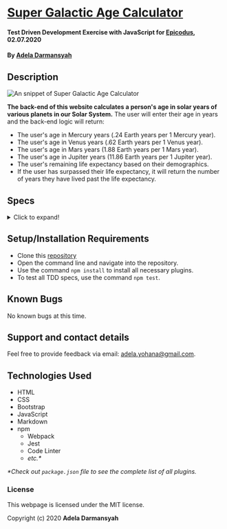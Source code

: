 # [Super Galactic Age Calculator](https://github.com/ayohana/galactic-age-calculator.git/)

#### Test Driven Development Exercise with JavaScript for [Epicodus](https://www.epicodus.com/), 02.07.2020

#### By [**Adela Darmansyah**](https://ayohana.github.io/portfolio/)

## Description

![An snippet of Super Galactic Age Calculator](./img/homepage.JPG/)

**The back-end of this website calculates a person's age in solar years of various planets in our Solar System.** The user will enter their age in years and the back-end logic will return:

* The user's age in Mercury years (.24 Earth years per 1 Mercury year).
* The user's age in Venus years (.62 Earth years per 1 Venus year).
* The user's age in Mars years (1.88 Earth years per 1 Mars year).
* The user's age in Jupiter years (11.86 Earth years per 1 Jupiter year).
* The user's remaining life expectancy based on their demographics.
* If the user has surpassed their life expectancy, it will return the number of years they have lived past the life expectancy.

## Specs

<details>
  <summary>Click to expand!</summary>

| Spec | Input | Output |
| :-------------     | :------------- | :------------- |
| **Program Returns User's Age in Earth Years** | 25 | 25 |
| **Program Returns User's Age in Mercury Years** | 25 | 6 |
| **Program Returns User's Age in Venus Years** | 25 | 15.5 |
| **Program Returns User's Age in Mars Years** | 25 | 47 |
| **Program Returns User's Age in Jupiter Years** | 25 | 296.5 |
| **Program Returns User's Remaining Life Expectancy Based on Their Demographics** | age 25, exercises daily, BMI within normal limits, occupation: professional rock climber | 75 |
| **Program Returns User's Number of Years Lived Past Their Life Expectancy if User Surpassed Their Life Expectancy** | age 105, exercises daily, BMI within normal limits, occupation: professional rock climber | 5 |

</details>

## Setup/Installation Requirements

* Clone this [repository](https://github.com/ayohana/galactic-age-calculator.git/)
* Open the command line and navigate into the repository.
* Use the command `npm install` to install all necessary plugins.
* To test all TDD specs, use the command `npm test`.

## Known Bugs

No known bugs at this time.

## Support and contact details

Feel free to provide feedback via email: adela.yohana@gmail.com.

## Technologies Used

* HTML
* CSS
* Bootstrap
* JavaScript
* Markdown
* npm
  * Webpack
  * Jest
  * Code Linter
  * _etc.*_

_*Check out `package.json` file to see the complete list of all plugins._

### License

This webpage is licensed under the MIT license.

Copyright (c) 2020 **Adela Darmansyah**
